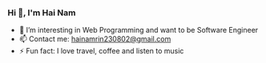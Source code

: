 ###                                               Hi 👋, I'm Hai Nam 
      
- 🌱 I’m interesting in Web Programming and want to be Software Engineer 
- 📫 Contact me: hainamrin230802@gmail.com
- ⚡ Fun fact: I love travel, coffee and listen to music

<!--
**githainam/githainam** is a ✨ _special_ ✨ repository because its `README.md` (this file) appears on your GitHub profile.

Here are some ideas to get you started:

-->
